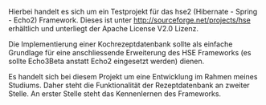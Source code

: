 Hierbei handelt es sich um ein Testprojekt für das hse2 (Hibernate - Spring - Echo2) Framework.
Dieses ist unter http://sourceforge.net/projects/hse erhältlich und unterliegt der Apache License V2.0 Lizenz.

Die Implementierung einer Kochrezeptdatenbank sollte als einfache Grundlage für eine anschliessende Erweiterung des HSE Frameworks (es sollte Echo3Beta anstatt Echo2 eingesetzt werden) dienen.

Es handelt sich bei diesem Projekt um eine Entwicklung im Rahmen meines Studiums. Daher steht die Funktionalität der Rezeptdatenbank an zweiter Stelle. An erster Stelle steht das Kennenlernen des Frameworks.
